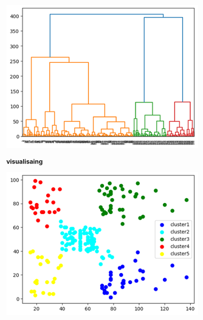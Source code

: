 ![](../../images/image_2025-01-29_215302295.png)

### visualisaing

![](../../images/image_2025-01-29_215350885.png)
